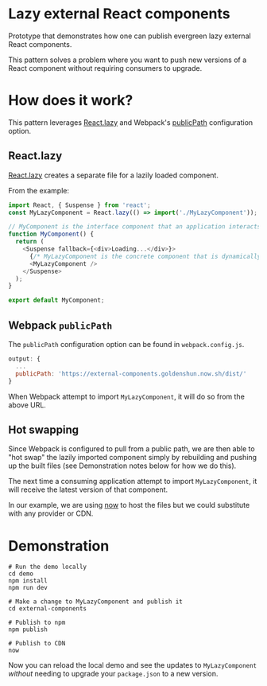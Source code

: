 # Lazy external React components
Prototype that demonstrates how one can publish evergreen lazy external React components.

This pattern solves a problem where you want to push new versions of a React component without requiring consumers to upgrade.

# How does it work?

This pattern leverages [React.lazy](https://reactjs.org/docs/code-splitting.html#reactlazy) and Webpack's [publicPath](https://webpack.js.org/guides/public-path/) configuration option.

## React.lazy
[React.lazy](https://reactjs.org/docs/code-splitting.html#reactlazy) creates a separate file for a lazily loaded component.

From the example:

```javascript
import React, { Suspense } from 'react';
const MyLazyComponent = React.lazy(() => import('./MyLazyComponent'));

// MyComponent is the interface component that an application interacts with.
function MyComponent() {
  return (
    <Suspense fallback={<div>Loading...</div>}>
      {/* MyLazyComponent is the concrete component that is dynamically fetched. */}
      <MyLazyComponent />
    </Suspense>
  );
}

export default MyComponent;
```

## Webpack `publicPath`
The `publicPath` configuration option can be found in `webpack.config.js`.

```javascript
output: {
  ...
  publicPath: 'https://external-components.goldenshun.now.sh/dist/'
}
```

When Webpack attempt to import `MyLazyComponent`, it will do so from the above URL.

## Hot swapping
Since Webpack is configured to pull from a public path, we are then able to "hot swap" the lazily imported component simply by rebuilding and pushing up the built files (see Demonstration notes below for how we do this).

The next time a consuming application attempt to import `MyLazyComponent`, it will receive the latest version of that component.

In our example, we are using [now](https://zeit.co/now) to host the files but we could substitute with any provider or CDN.

# Demonstration

```
# Run the demo locally
cd demo
npm install
npm run dev
```

```
# Make a change to MyLazyComponent and publish it
cd external-components

# Publish to npm
npm publish

# Publish to CDN
now
```

Now you can reload the local demo and see the updates to `MyLazyComponent` _without_ needing to upgrade your `package.json` to a new version.

